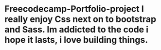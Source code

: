 # Freecodecamp-Portfolio-project I really enjoy Css next on to bootstrap and Sass. Im addicted to the code i hope it lasts, i love building things.
